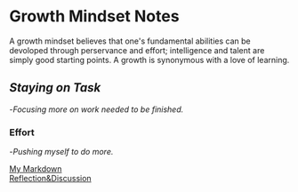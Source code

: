 # Growth Mindset Notes
A growth mindset believes that one's fundamental abilities can be devoloped through perservance and effort; intelligence and talent are simply good starting points. A growth is synonymous with a love of learning.
## *Staying on Task*
-*Focusing more on work needed to be finished.*
### Effort
-*Pushing myself to do more.*

[My Markdown](https://mwash223.github.io/reading-notes/markeddownnotes)<br>
[Reflection&Discussion](https://github.com/Mwash223/reading-notes/Reflection&Discussion)
